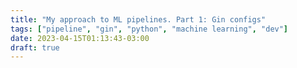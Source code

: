 ```yaml
---
title: "My approach to ML pipelines. Part 1: Gin configs"
tags: ["pipeline", "gin", "python", "machine learning", "dev"]
date: 2023-04-15T01:13:43-03:00
draft: true
---
```


